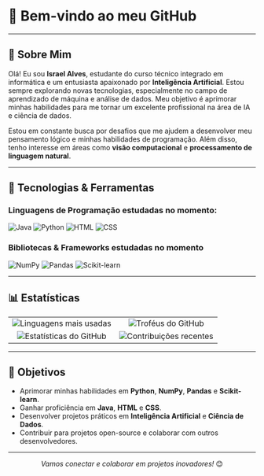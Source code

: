 # 👋 Bem-vindo ao meu GitHub

---

## 📜 Sobre Mim

Olá! Eu sou **Israel Alves**, estudante do curso técnico integrado em informática e um entusiasta apaixonado por **Inteligência Artificial**. Estou sempre explorando novas tecnologias, especialmente no campo de aprendizado de máquina e análise de dados. Meu objetivo é aprimorar minhas habilidades para me tornar um excelente profissional na área de IA e ciência de dados.

Estou em constante busca por desafios que me ajudem a desenvolver meu pensamento lógico e minhas habilidades de programação. Além disso, tenho interesse em áreas como **visão computacional** e **processamento de linguagem natural**.

---

## 🚀 Tecnologias & Ferramentas

### Linguagens de Programação estudadas no momento:
<p align="left">
  <img src="https://img.shields.io/badge/Java-ED8B00?style=for-the-badge&logo=java&logoColor=white" alt="Java"/>
  <img src="https://img.shields.io/badge/Python-3776AB?style=for-the-badge&logo=python&logoColor=white" alt="Python"/>
  <img src="https://img.shields.io/badge/HTML5-E34F26?style=for-the-badge&logo=html5&logoColor=white" alt="HTML"/>
  <img src="https://img.shields.io/badge/CSS-1572B6?style=for-the-badge&logo=css3&logoColor=white" alt="CSS"/>
</p>

### Bibliotecas & Frameworks estudadas no momento
<p align="left">
  <img src="https://img.shields.io/badge/NumPy-013243?style=for-the-badge&logo=numpy&logoColor=white" alt="NumPy"/>
  <img src="https://img.shields.io/badge/Pandas-150458?style=for-the-badge&logo=pandas&logoColor=white" alt="Pandas"/>
  <img src="https://img.shields.io/badge/scikit--learn-F7931E?style=for-the-badge&logo=scikit-learn&logoColor=white" alt="Scikit-learn"/>
</p>

---

## 📊 Estatísticas

<table align="center">
  <tr>
    <td align="center"><img src="https://github-readme-stats.vercel.app/api/top-langs/?username=Fcisraelalves&layout=compact&theme=radical" alt="Linguagens mais usadas"/></td>
    <td align="center"><img src="https://github-profile-trophy.vercel.app/?username=Fcisraelalves&theme=radical&column=3&margin-w=15&margin-h=15" alt="Troféus do GitHub"/></td>
  </tr>
  <tr>
    <td align="center"><img src="https://github-readme-stats.vercel.app/api?username=Fcisraelalves&show_icons=true&theme=radical" alt="Estatísticas do GitHub" /></td>
    <td align="center"><img src="https://github-readme-streak-stats.herokuapp.com/?user=Fcisraelalves&theme=radical" alt="Contribuições recentes"/></td>
  </tr>
</table>

---

## 🎯 Objetivos

- Aprimorar minhas habilidades em **Python**, **NumPy**, **Pandas** e **Scikit-learn**.
- Ganhar proficiência em **Java**, **HTML** e **CSS**.
- Desenvolver projetos práticos em **Inteligência Artificial** e **Ciência de Dados**.
- Contribuir para projetos open-source e colaborar com outros desenvolvedores.

---

<p align="center">
  <i>Vamos conectar e colaborar em projetos inovadores!</i> 😊
</p>
